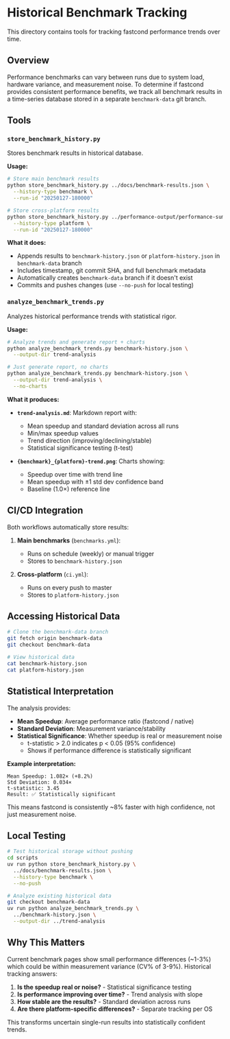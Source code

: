 # Historical Benchmark Tracking

This directory contains tools for tracking fastcond performance trends over time.

## Overview

Performance benchmarks can vary between runs due to system load, hardware variance, and measurement noise. To determine if fastcond provides consistent performance benefits, we track all benchmark results in a time-series database stored in a separate `benchmark-data` git branch.

## Tools

### `store_benchmark_history.py`

Stores benchmark results in historical database.

**Usage:**
```bash
# Store main benchmark results
python store_benchmark_history.py ../docs/benchmark-results.json \
  --history-type benchmark \
  --run-id "20250127-180000"

# Store cross-platform results
python store_benchmark_history.py ../performance-output/performance-summary.json \
  --history-type platform \
  --run-id "20250127-180000"
```

**What it does:**
- Appends results to `benchmark-history.json` or `platform-history.json` in `benchmark-data` branch
- Includes timestamp, git commit SHA, and full benchmark metadata
- Automatically creates `benchmark-data` branch if it doesn't exist
- Commits and pushes changes (use `--no-push` for local testing)

### `analyze_benchmark_trends.py`

Analyzes historical performance trends with statistical rigor.

**Usage:**
```bash
# Analyze trends and generate report + charts
python analyze_benchmark_trends.py benchmark-history.json \
  --output-dir trend-analysis

# Just generate report, no charts
python analyze_benchmark_trends.py benchmark-history.json \
  --output-dir trend-analysis \
  --no-charts
```

**What it produces:**
- **`trend-analysis.md`**: Markdown report with:
  - Mean speedup and standard deviation across all runs
  - Min/max speedup values
  - Trend direction (improving/declining/stable)
  - Statistical significance testing (t-test)
  
- **`{benchmark}_{platform}-trend.png`**: Charts showing:
  - Speedup over time with trend line
  - Mean speedup with ±1 std dev confidence band
  - Baseline (1.0×) reference line

## CI/CD Integration

Both workflows automatically store results:

1. **Main benchmarks** (`benchmarks.yml`):
   - Runs on schedule (weekly) or manual trigger
   - Stores to `benchmark-history.json`

2. **Cross-platform** (`ci.yml`):
   - Runs on every push to master
   - Stores to `platform-history.json`

## Accessing Historical Data

```bash
# Clone the benchmark-data branch
git fetch origin benchmark-data
git checkout benchmark-data

# View historical data
cat benchmark-history.json
cat platform-history.json
```

## Statistical Interpretation

The analysis provides:

- **Mean Speedup**: Average performance ratio (fastcond / native)
- **Standard Deviation**: Measurement variance/stability
- **Statistical Significance**: Whether speedup is real or measurement noise
  - t-statistic > 2.0 indicates p < 0.05 (95% confidence)
  - Shows if performance difference is statistically significant

**Example interpretation:**
```
Mean Speedup: 1.082× (+8.2%)
Std Deviation: 0.034×
t-statistic: 3.45
Result: ✅ Statistically significant
```

This means fastcond is consistently ~8% faster with high confidence, not just measurement noise.

## Local Testing

```bash
# Test historical storage without pushing
cd scripts
uv run python store_benchmark_history.py \
  ../docs/benchmark-results.json \
  --history-type benchmark \
  --no-push

# Analyze existing historical data
git checkout benchmark-data
uv run python analyze_benchmark_trends.py \
  ../benchmark-history.json \
  --output-dir ../trend-analysis
```

## Why This Matters

Current benchmark pages show small performance differences (~1-3%) which could be within measurement variance (CV% of 3-9%). Historical tracking answers:

1. **Is the speedup real or noise?** - Statistical significance testing
2. **Is performance improving over time?** - Trend analysis with slope
3. **How stable are the results?** - Standard deviation across runs
4. **Are there platform-specific differences?** - Separate tracking per OS

This transforms uncertain single-run results into statistically confident trends.
